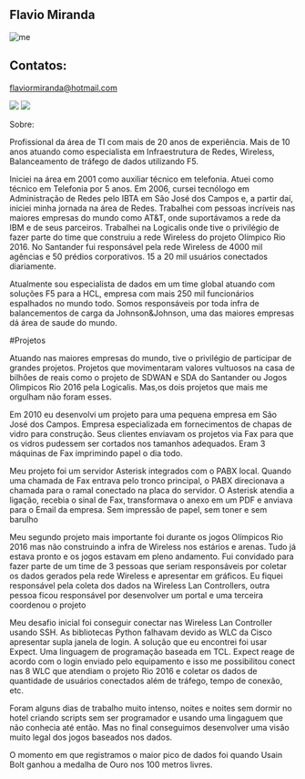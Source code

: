 ## Flavio Miranda
![me](https://github.com/user-attachments/assets/7b785ea7-3d1f-4f7e-9c9c-305f37582c6b)

 

## Contatos:

flaviormiranda@hotmail.com



<div>
<a href = "https://media.licdn.com/dms/image/v2/D4D03AQH8Pix3gi0Ztw/profile-displayphoto-shrink_200_200/B4DZZtJUeMGsAg-/0/1745587882330?e=1750896000&v=beta&t=XnsBDfG7vaXvIr4ahgbQAUG5NYlUoiOhS66x3fEJ8zI">
<a href="https://www.youtube.com/@Trading4Saving" target="_blank"><img loading="lazy" src="https://img.shields.io/badge/YouTube-FF0000?style=for-the-badge&logo=youtube&logoColor=white" target="_blank"></a>
<a href = "https://www.linkedin.com/in/flaviormiranda" target="_blank"><img loading="lazy" src="https://img.shields.io/badge/-LinkedIn-%230077B5?style=for-the-badge&logo=linkedin&logoColor=white" target="_blank"></a>   
 
</div>

Sobre:

 <p>Profissional da área de TI com mais de 20 anos de experiência. Mais de 10 anos atuando como especialista em Infraestrutura de Redes, Wireless, Balanceamento de tráfego de dados utilizando F5. </p>
<p>Iniciei na área em 2001 como auxiliar técnico em telefonia. Atuei como técnico em Telefonia por 5 anos. Em 2006, cursei tecnólogo em Administração de Redes pelo IBTA em São José dos Campos e, a partir daí, iniciei minha jornada na área de Redes. Trabalhei com pessoas incríveis nas maiores empresas do mundo como AT&T, onde suportávamos a rede da IBM e de seus parceiros. Trabalhei na Logicalis onde tive o privilégio de fazer parte do time que construiu a rede Wireless do projeto Olímpico Rio 2016. No Santander fui responsável pela rede Wireless de 4000 mil agências e 50 prédios corporativos. 15 a 20 mil usuários conectados diariamente. </p>
 <p>Atualmente sou especialista de dados em um time global atuando com soluções  F5 para a HCL, empresa com mais 250 mil funcionários espalhados no mundo todo. Somos responsáveis por toda infra de balancementos de carga da Johnson&Johnson, uma das maiores empresas dá área de saude do mundo.</p>

#Projetos
<p>Atuando nas maiores empresas do mundo, tive o privilégio de participar de grandes projetos. Projetos que movimentaram valores vultuosos na casa de bilhôes de reais como o projeto de SDWAN e SDA do Santander ou Jogos Olìmpicos Rio 2016 pela Logicalis. Mas,os dois projetos que mais me orgulham não foram esses. </p>
  <p> Em 2010 eu desenvolvi um projeto para uma pequena empresa em São José dos Campos. Empresa especializada em fornecimentos de chapas de vidro para construção. Seus clientes enviavam os projetos via Fax para que os vidros pudessem ser cortados nos tamanhos adequados. Eram 3 máquinas de Fax imprimindo papel o dia todo.</p>
  <p> Meu projeto foi um servidor Asterisk integrados com o PABX local. Quando uma chamada de Fax entrava pelo tronco principal, o PABX direcionava a chamada para o ramal conectado na placa do servidor. O Asterisk atendia a ligação, recebia o sinal de Fax, transformava o anexo em um PDF e anviava para o Email da empresa. Sem impressão de papel, sem toner e sem barulho</p>

  <p> Meu segundo projeto mais importante foi durante os jogos Olímpicos Rio 2016 mas não construindo a infra de Wireless nos estários e arenas. Tudo já estava pronto e os jogos estavam em pleno andamento. Fui convidado para fazer parte de um time de 3 pessoas que seriam responsáveis por coletar os dados gerados pela rede Wireless e apresentar em gráficos. Eu fiquei responsável pela coleta dos dados na Wireless Lan Controllers, outra pessoa ficou responsável por desenvolver um portal e uma terceira coordenou o projeto</p>
  <p> Meu desafio inicial foi conseguir conectar nas Wireless Lan Controller usando SSH. As bibliotecas Python falhavam devido as WLC da Cisco apresentar supla janela de login. A solução que eu encontrei foi usar Expect. Uma linguagem de programação baseada em TCL. Expect reage de acordo com o login enviado pelo equipamento e isso me possibilitou conect nas 8 WLC que atendiam o projeto Rio 2016 e coletar os dados de quantidade de usuários conectados além de tráfego, tempo de conexão, etc.</p>
  <p> Foram alguns dias de trabalho muito intenso, noites e noites sem dormir no hotel criando scripts sem ser programador e usando uma lingaguem que não conhecia até então. Mas no final conseguimos desenvolver uma visão muito legal dos jogos baseados nos dados.</p>
  <p> O momento em que registramos o maior pico de dados foi quando Usain Bolt ganhou a medalha de Ouro nos 100 metros livres.</p>

  

 
